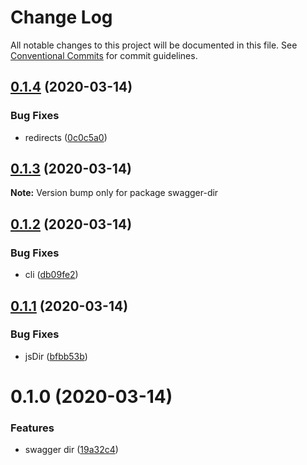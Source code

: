 # Change Log

All notable changes to this project will be documented in this file.
See [Conventional Commits](https://conventionalcommits.org) for commit guidelines.

## [0.1.4](https://github.com/VdustR/swagger-dir/compare/v0.1.3...v0.1.4) (2020-03-14)


### Bug Fixes

* redirects ([0c0c5a0](https://github.com/VdustR/swagger-dir/commit/0c0c5a062edd3423d30a43f89d31487df3c6c36a))





## [0.1.3](https://github.com/VdustR/swagger-dir/compare/v0.1.2...v0.1.3) (2020-03-14)

**Note:** Version bump only for package swagger-dir





## [0.1.2](https://github.com/VdustR/swagger-dir/compare/v0.1.1...v0.1.2) (2020-03-14)


### Bug Fixes

* cli ([db09fe2](https://github.com/VdustR/swagger-dir/commit/db09fe24a8e5436584653d2f76ca70687db0ed1f))





## [0.1.1](https://github.com/VdustR/swagger-dir/compare/v0.1.0...v0.1.1) (2020-03-14)


### Bug Fixes

* jsDir ([bfbb53b](https://github.com/VdustR/swagger-dir/commit/bfbb53b081c3bf2b5b39f7aabc043520d8660af4))





# 0.1.0 (2020-03-14)


### Features

* swagger dir ([19a32c4](https://github.com/VdustR/swagger-dir/commit/19a32c449623c77b36184891f2e8d3cc694686b5))
